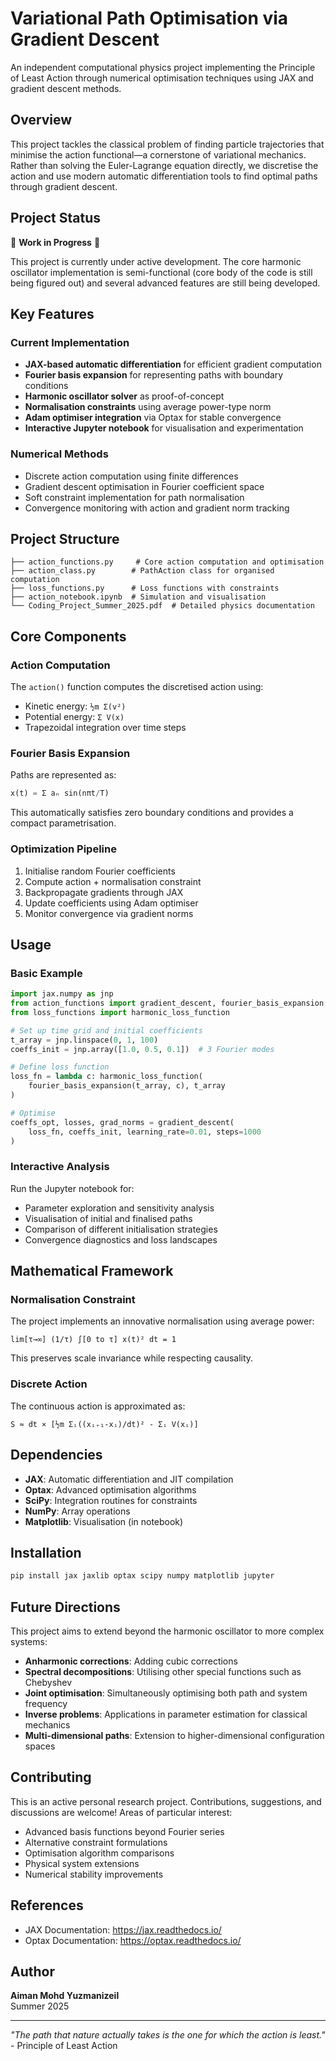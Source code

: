 # Variational Path Optimisation via Gradient Descent

An independent computational physics project implementing the Principle of Least Action through numerical optimisation techniques using JAX and gradient descent methods.

## Overview

This project tackles the classical problem of finding particle trajectories that minimise the action functional—a cornerstone of variational mechanics. Rather than solving the Euler-Lagrange equation directly, we discretise the action and use modern automatic differentiation tools to find optimal paths through gradient descent.

## Project Status

🚧 **Work in Progress** 🚧

This project is currently under active development. The core harmonic oscillator implementation is semi-functional (core body of the code is still being figured out) and several advanced features are still being developed.

## Key Features

### Current Implementation
- **JAX-based automatic differentiation** for efficient gradient computation
- **Fourier basis expansion** for representing paths with boundary conditions
- **Harmonic oscillator solver** as proof-of-concept
- **Normalisation constraints** using average power-type norm
- **Adam optimiser integration** via Optax for stable convergence
- **Interactive Jupyter notebook** for visualisation and experimentation

### Numerical Methods
- Discrete action computation using finite differences
- Gradient descent optimisation in Fourier coefficient space
- Soft constraint implementation for path normalisation
- Convergence monitoring with action and gradient norm tracking

## Project Structure

```
├── action_functions.py     # Core action computation and optimisation
├── action_class.py        # PathAction class for organised computation
├── loss_functions.py      # Loss functions with constraints
├── action_notebook.ipynb  # Simulation and visualisation
└── Coding_Project_Summer_2025.pdf  # Detailed physics documentation
```

## Core Components

### Action Computation
The `action()` function computes the discretised action using:
- Kinetic energy: `½m Σ(v²)`  
- Potential energy: `Σ V(x)`
- Trapezoidal integration over time steps

### Fourier Basis Expansion
Paths are represented as:
```python
x(t) = Σ aₙ sin(nπt/T)
```
This automatically satisfies zero boundary conditions and provides a compact parametrisation.

### Optimization Pipeline
1. Initialise random Fourier coefficients
2. Compute action + normalisation constraint
3. Backpropagate gradients through JAX
4. Update coefficients using Adam optimiser
5. Monitor convergence via gradient norms

## Usage

### Basic Example
```python
import jax.numpy as jnp
from action_functions import gradient_descent, fourier_basis_expansion
from loss_functions import harmonic_loss_function

# Set up time grid and initial coefficients
t_array = jnp.linspace(0, 1, 100)
coeffs_init = jnp.array([1.0, 0.5, 0.1])  # 3 Fourier modes

# Define loss function
loss_fn = lambda c: harmonic_loss_function(
    fourier_basis_expansion(t_array, c), t_array
)

# Optimise
coeffs_opt, losses, grad_norms = gradient_descent(
    loss_fn, coeffs_init, learning_rate=0.01, steps=1000
)
```

### Interactive Analysis
Run the Jupyter notebook for:
- Parameter exploration and sensitivity analysis
- Visualisation of initial and finalised paths
- Comparison of different initialisation strategies
- Convergence diagnostics and loss landscapes

## Mathematical Framework

### Normalisation Constraint
The project implements an innovative normalisation using average power:
```
lim[τ→∞] (1/τ) ∫[0 to τ] x(t)² dt = 1
```
This preserves scale invariance while respecting causality.

### Discrete Action
The continuous action is approximated as:
```
S ≈ dt × [½m Σᵢ((xᵢ₊₁-xᵢ)/dt)² - Σᵢ V(xᵢ)]
```

## Dependencies

- **JAX**: Automatic differentiation and JIT compilation
- **Optax**: Advanced optimisation algorithms  
- **SciPy**: Integration routines for constraints
- **NumPy**: Array operations
- **Matplotlib**: Visualisation (in notebook)

## Installation

```bash
pip install jax jaxlib optax scipy numpy matplotlib jupyter
```

## Future Directions

This project aims to extend beyond the harmonic oscillator to more complex systems:

- **Anharmonic corrections**: Adding cubic corrections
- **Spectral decompositions**: Utilising other special functions such as Chebyshev
- **Joint optimisation**: Simultaneously optimising both path and system frequency
- **Inverse problems**: Applications in parameter estimation for classical mechanics
- **Multi-dimensional paths**: Extension to higher-dimensional configuration spaces

## Contributing

This is an active personal research project. Contributions, suggestions, and discussions are welcome! Areas of particular interest:

- Advanced basis functions beyond Fourier series
- Alternative constraint formulations  
- Optimisation algorithm comparisons
- Physical system extensions
- Numerical stability improvements

## References

- JAX Documentation: https://jax.readthedocs.io/
- Optax Documentation: https://optax.readthedocs.io/

## Author

**Aiman Mohd Yuzmanizeil**  
Summer 2025

---

*"The path that nature actually takes is the one for which the action is least."* - Principle of Least Action